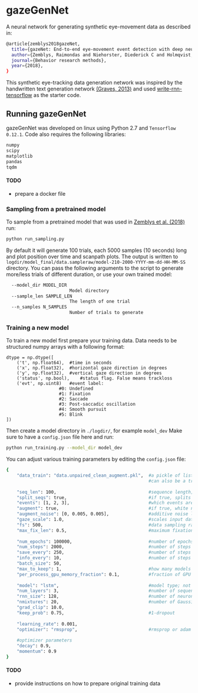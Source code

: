 # gazeGenNet
A neural network for generating synthetic eye-movement data as described in: 
```sh
@article{zemblys2018gazeNet,
  title={gazeNet: End-to-end eye-movement event detection with deep neural networks},
  author={Zemblys, Raimondas and Niehorster, Diederick C and Holmqvist, Kenneth},
  journal={Behavior research methods},
  year={2018},
}
```
This synthetic eye-tracking data generation network was inspired by the handwritten text generation network [(Graves, 2013)](https://arxiv.org/abs/1308.0850) and used [write-rnn-tensorflow](https://github.com/hardmaru/write-rnn-tensorflow) as the starter code.

## Running gazeGenNet
gazeGenNet was developed on linux using Python 2.7 and `Tensorflow 0.12.1`. Code also requires the following libraries:
```sh
numpy
scipy
matplotlib
pandas
tqdm
```
#### TODO
- prepare a docker file
### Sampling from a pretrained model
To sample from a pretrained model that was used in [Zemblys et al. (2018)]() run:
```sh
python run_sampling.py
```
By default it will generate 100 trials, each 5000 samples (10 seconds) long and plot position over time and scanpath plots. The output is written to `logdir/model_final/data.sampleraw/model-210-2000-YYYY-mm-dd-HH-MM-SS` directory. You can pass the following arguments to the script to generate more/less trials of different duration, or use your own trained model:
```sh
  --model_dir MODEL_DIR
                        Model directory
  --sample_len SAMPLE_LEN
                        The length of one trial
  --n_samples N_SAMPLES
                        Number of trials to generate
```

### Training a new model
To train a new model first prepare your training data. Data needs to be structured numpy arrays with a following format:
```
dtype = np.dtype([
	('t', np.float64),	#time in seconds
	('x', np.float32),	#horizontal gaze direction in degrees
	('y', np.float32), 	#vertical gaze direction in degrees
	('status', np.bool),	#status flag. False means trackloss 
	('evt', np.uint8)	#event label:
					#0: Undefined
					#1: Fixation
					#2: Saccade
					#3: Post-saccadic oscillation
					#4: Smooth pursuit
					#5: Blink
])
```
Then create a model directory in `./logdir/`, for example `model_dev` Make sure to have a `config.json` file here and run:
```sh
python run_training.py --model_dir model_dev
```
You can adjust various training parameters by editing the `config.json` file:
```sh
{
    "data_train": "data.unpaired_clean_augment.pkl",  #a pickle of list of structured numpy arrays
                                                      #can also be a training data folder, containing structured numpy arrays; experimental
    									
    "seq_len": 100,                                   #sequence length; ignored if split_seqs is false
    "split_seqs": true,                               #if true, splits data trials into sequences of seq_len+2
    "events": [1, 2, 3],                              #which events are used for training
    "augment": true,                                  #if true, white noise is added to each of the training sequences
    "augment_noise": [0, 0.005, 0.005],               #additive noise level
    "gaze_scale": 1.0,                                #scales input data
    "fs": 500,                                        #data sampling rate
    "max_fix_len": 0.5,                               #maximum fixation length; used to set end of event flag to 1 when sampling
    
    "num_epochs": 100000,                             #number of epochs to train
    "num_steps": 2000,                                #number of steps to train
    "save_every": 250,                                #number of steps after which model is saved
    "info_every": 10,                                 #number of steps for info output
    "batch_size": 50, 
    "max_to_keep": 1,                                 #how many models to keep
    "per_process_gpu_memory_fraction": 0.1,           #fraction of GPU memory to use
    
    "model": "lstm",                                  #model type; not used
    "num_layers": 3,                                  #number of sequence-to-sequence layers
    "rnn_size": 128,                                  #number of neurons in each layer
    "nmixtures": 20,                                  #number of Gaussians to use
    "grad_clip": 10.0, 
    "keep_prob": 0.75,                                #1-dropout
     
    "learning_rate": 0.001,
    "optimizer": "rmsprop",                           #rmsprop or adam (experimental)
    
    #optimizer parameters
    "decay": 0.9, 
    "momentum": 0.9 
}

``` 
#### TODO
- provide instructions on how to prepare original training data
